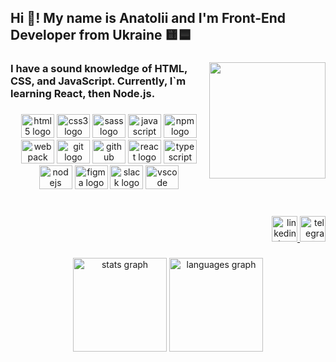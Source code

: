 <h2 align="left">Hi 👋! My name is Anatolii and I'm Front-End Developer from Ukraine 🟨🟦</h2>

###

<img align="right" height="186" src="https://media.proglib.io/posts/2019/09/23/862c8794e054ab2407425c117e8a0bd5.jpg"  />

###

<h3 align="left">I have a sound knowledge of HTML, CSS, and JavaScript. Currently, I`m learning React, then Node.js.</h3>

###

<div align="center">
  <img src="https://cdn.jsdelivr.net/gh/devicons/devicon/icons/html5/html5-original.svg" height="38" width="53" alt="html5 logo"  />
  <img src="https://cdn.jsdelivr.net/gh/devicons/devicon/icons/css3/css3-original.svg" height="38" width="53" alt="css3 logo"  />
  <img src="https://cdn.jsdelivr.net/gh/devicons/devicon/icons/sass/sass-original.svg" height="38" width="53" alt="sass logo"  />
  <img src="https://cdn.jsdelivr.net/gh/devicons/devicon/icons/javascript/javascript-original.svg" height="38" width="53" alt="javascript logo"  />
  <img src="https://cdn.jsdelivr.net/gh/devicons/devicon/icons/npm/npm-original-wordmark.svg" height="38" width="53" alt="npm logo"  />
  <img src="https://cdn.jsdelivr.net/gh/devicons/devicon/icons/webpack/webpack-original.svg" height="38" width="53" alt="webpack logo"  />
  <img src="https://cdn.jsdelivr.net/gh/devicons/devicon/icons/git/git-original.svg" height="38" width="53" alt="git logo"  />
  <img src="https://cdn.jsdelivr.net/gh/devicons/devicon/icons/github/github-original.svg" height="38" width="53" alt="github logo"  />
  <img src="https://cdn.jsdelivr.net/gh/devicons/devicon/icons/react/react-original.svg" height="38" width="53" alt="react logo"  />
  <img src="https://cdn.jsdelivr.net/gh/devicons/devicon/icons/typescript/typescript-plain.svg" height="38" width="53" alt="typescript logo"  />
  <img src="https://cdn.jsdelivr.net/gh/devicons/devicon/icons/nodejs/nodejs-original.svg" height="38" width="53" alt="nodejs logo"  />
  <img src="https://cdn.jsdelivr.net/gh/devicons/devicon/icons/figma/figma-original.svg" height="38" width="53" alt="figma logo"  />
  <img src="https://cdn.jsdelivr.net/gh/devicons/devicon/icons/slack/slack-original.svg" height="38" width="53" alt="slack logo"  />
  <img src="https://cdn.jsdelivr.net/gh/devicons/devicon/icons/vscode/vscode-original.svg" height="38" width="53" alt="vscode logo"  />
</div>

###

<br clear="both">

<div align="right">
  <a href="https://www.linkedin.com/in/anatoliikobzar/" target="_blank">
    <img src="https://img.shields.io/static/v1?message=LinkedIn&logo=linkedin&label=&color=0077B5&logoColor=white&labelColor=&style=for-the-badge" height="41" alt="linkedin logo"  />
  </a>
  <a href="https://t.me/AnatoliiKobzar" target="_blank">
    <img src="https://img.shields.io/static/v1?message=Telegram&logo=telegram&label=&color=2CA5E0&logoColor=white&labelColor=&style=for-the-badge" height="41" alt="telegram logo"  />
  </a>
</div>

###

<div align="center">
  <img src="https://github-readme-stats.vercel.app/api?hide_title=false&hide_rank=false&show_icons=true&include_all_commits=true&count_private=true&disable_animations=false&theme=react&locale=en&hide_border=false&username=AnatoliiKobzar" height="150" alt="stats graph"  />
  <img src="https://github-readme-stats.vercel.app/api/top-langs?locale=en&hide_title=false&layout=compact&card_width=320&langs_count=6&theme=react&hide_border=false&username=AnatoliiKobzar" height="150" alt="languages graph"  />
</div>

###
